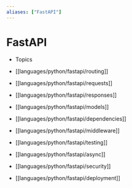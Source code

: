 ```yaml
---
aliases: ["FastAPI"]
---
```


# FastAPI

- Topics

-  [[languages/python/fastapi/routing]]
- [[languages/python/fastapi/requests]]
- [[languages/python/fastapi/responses]]
- [[languages/python/fastapi/models]]
- [[languages/python/fastapi/dependencies]]
- [[languages/python/fastapi/middleware]]
- [[languages/python/fastapi/testing]]
- [[languages/python/fastapi/async]]
- [[languages/python/fastapi/security]]
- [[languages/python/fastapi/deployment]]

